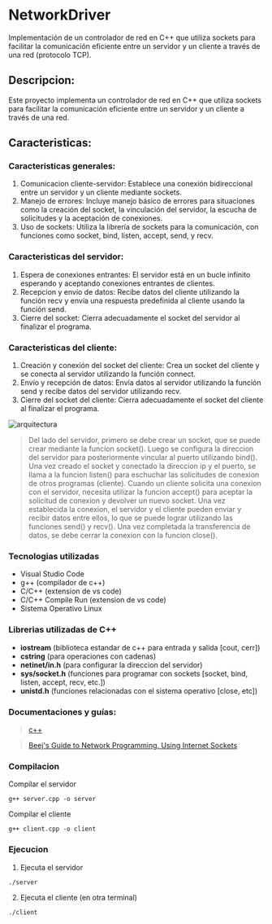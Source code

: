 # NetworkDriver
Implementación de un controlador de red en C++ que utiliza sockets para facilitar la comunicación eficiente entre un servidor y un cliente a través de una red (protocolo TCP). 

## Descripcion:
Este proyecto implementa un controlador de red en C++ que utiliza sockets para facilitar la comunicación eficiente entre un servidor y un cliente a través de una red.
## Caracteristicas:
### Caracteristicas generales:
1. Comunicacion cliente-servidor: Establece una conexión bidireccional entre un servidor y un cliente mediante sockets.
2. Manejo de errores: Incluye manejo básico de errores para situaciones como la creación del socket, la vinculación del servidor, la escucha de solicitudes y la aceptación de conexiones.
3. Uso de sockets: Utiliza la librería de sockets para la comunicación, con funciones como socket, bind, listen, accept, send, y recv.
### Caracteristicas del servidor:
1. Espera de conexiones entrantes: El servidor está en un bucle infinito esperando y aceptando conexiones entrantes de clientes.
2. Recepcion y envio de datos: Recibe datos del cliente utilizando la función recv y envía una respuesta predefinida al cliente usando la función send.
3. Cierre del socket: Cierra adecuadamente el socket del servidor al finalizar el programa.
### Caracteristicas del cliente: 
1. Creación y conexión del socket del cliente: Crea un socket del cliente y se conecta al servidor utilizando la función connect.
2. Envío y recepción de datos: Envía datos al servidor utilizando la función send y recibe datos del servidor utilizando recv.
3. Cierre del socket del cliente: Cierra adecuadamente el socket del cliente al finalizar el programa.

![arquitectura](/../main/imagenes/arquitectura_servidor_cliente.jpg)

> Del lado del servidor, primero se debe crear un socket, que se puede crear mediante la funcion socket(). Luego se configura la direccion del servidor para posteriormente vincular al puerto utilizando bind(). 
Una vez creado el socket y conectado la direccion ip y el puerto, se llama a la funcion listen() para eschuchar las solicitudes de conexion de otros programas (cliente). Cuando un cliente solicita una conexion con el servidor, necesita utilizar la funcion accept() para aceptar la solicitud de conexion y devolver un nuevo socket.
Una vez establecida la conexion, el servidor y el cliente pueden enviar y recibir datos entre ellos, lo que se puede lograr utilizando las funciones send() y recv().
Una vez completada la transferencia de datos, se debe cerrar la conexion con la funcion close().

### Tecnologias utilizadas
- Visual Studio Code
- g++ (compilador de c++)
- C/C++ (extension de vs code)
- C/C++ Compile Run (extension de vs code)
- Sistema Operativo Linux

### Librerias utilizadas de C++
- __iostream__ (biblioteca estandar de c++ para entrada y salida [cout, cerr])
- __cstring__ (para operaciones con cadenas)
- __netinet/in.h__ (para configurar la direccion del servidor)
- __sys/socket.h__ (funciones para programar con sockets [socket, bind, listen, accept, recv, etc.])
- __unistd.h__ (funciones relacionadas con el sistema operativo [close, etc])

### Documentaciones y guías:
> [c++](https://en.cppreference.com/w/)

> [Beej's Guide to Network Programming. Using Internet Sockets](https://beej.us/guide/bgnet/)


### Compilacion
Compilar el servidor
```
g++ server.cpp -o server
```
Compilar el cliente
```
g++ client.cpp -o client
```
### Ejecucion
1. Ejecuta el servidor
```
./server
```
2. Ejecuta el cliente (en otra terminal)
```
./client
```

